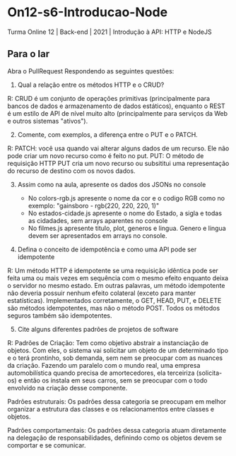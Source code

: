 # On12-s6-Introducao-Node
Turma Online 12  | Back-end | 2021 | Introdução à API:
HTTP e NodeJS

## Para o lar
Abra o PullRequest Respondendo as seguintes questões:

1) Qual a relação entre os métodos HTTP e o CRUD?
   
R: CRUD é um conjunto de operações primitivas (principalmente para bancos de dados e armazenamento de dados estáticos), enquanto o REST é um estilo de API de nível muito alto (principalmente para serviços da Web e outros sistemas "ativos").

2) Comente, com exemplos, a diferença entre o PUT e o PATCH.
   
R: PATCH: você usa quando vai alterar alguns dados de um recurso. Ele não pode criar um novo recurso como é feito no put.
PUT: O método de requisição HTTP PUT cria um novo recurso ou subsititui uma representação do recurso de destino com os novos dados.
       
3) Assim como na aula, apresente os dados dos JSONs no console 
    - No colors-rgb.js apresente o nome da cor e o codigo RGB como no exemplo: "gainsboro - rgb(220, 220, 220, 1)"
    - No estados-cidade.js apresente o nome do Estado, a sigla e todas as cidadades, sem arrays aparentes no console
    - No filmes.js apresente titulo, plot, generos e lingua. Genero e lingua devem ser apresentados em arrays no console.

4) Defina o conceito de idempotência e como uma API pode ser idempotente
   
R: Um método HTTP é idempotente se uma requisição idêntica pode ser feita uma ou mais vezes em sequência com o mesmo efeito enquanto deixa o servidor no mesmo estado. Em outras palavras, um método idempotente não deveria possuir nenhum efeito colateral (exceto para manter estatísticas). Implementados corretamente, o GET, HEAD, PUT, e DELETE são métodos idempotentes, mas não o método POST. Todos os métodos  seguros também são idempotentes.

5) Cite alguns diferentes padrões de projetos de software
   
R: Padrões de Criação: Tem como objetivo abstrair a instanciação de objetos. Com eles, o sistema vai solicitar um objeto de um determinado tipo e o terá prontinho, sob demanda, sem nem se preocupar com as nuances da criação. Fazendo um paralelo com o mundo real, uma empresa automobilística quando precisa de amortecedores, ela terceiriza (solicita-os) e então os instala em seus carros, sem se preocupar com o todo envolvido na criação desse componente.

Padrões estruturais: Os padrões dessa categoria se preocupam em melhor organizar a estrutura das classes e os relacionamentos entre classes e objetos.

 Padrões comportamentais: Os padrões dessa categoria atuam diretamente na delegação de responsabilidades, definindo como os objetos devem se comportar e se comunicar.


